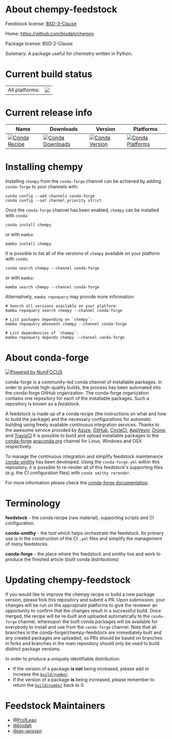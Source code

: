 About chempy-feedstock
======================

Feedstock license: [BSD-3-Clause](https://github.com/conda-forge/chempy-feedstock/blob/main/LICENSE.txt)

Home: https://github.com/bjodah/chempy

Package license: BSD-2-Clause

Summary: A package useful for chemistry written in Python.

Current build status
====================


<table><tr><td>All platforms:</td>
    <td>
      <a href="https://dev.azure.com/conda-forge/feedstock-builds/_build/latest?definitionId=11396&branchName=main">
        <img src="https://dev.azure.com/conda-forge/feedstock-builds/_apis/build/status/chempy-feedstock?branchName=main">
      </a>
    </td>
  </tr>
</table>

Current release info
====================

| Name | Downloads | Version | Platforms |
| --- | --- | --- | --- |
| [![Conda Recipe](https://img.shields.io/badge/recipe-chempy-green.svg)](https://anaconda.org/conda-forge/chempy) | [![Conda Downloads](https://img.shields.io/conda/dn/conda-forge/chempy.svg)](https://anaconda.org/conda-forge/chempy) | [![Conda Version](https://img.shields.io/conda/vn/conda-forge/chempy.svg)](https://anaconda.org/conda-forge/chempy) | [![Conda Platforms](https://img.shields.io/conda/pn/conda-forge/chempy.svg)](https://anaconda.org/conda-forge/chempy) |

Installing chempy
=================

Installing `chempy` from the `conda-forge` channel can be achieved by adding `conda-forge` to your channels with:

```
conda config --add channels conda-forge
conda config --set channel_priority strict
```

Once the `conda-forge` channel has been enabled, `chempy` can be installed with `conda`:

```
conda install chempy
```

or with `mamba`:

```
mamba install chempy
```

It is possible to list all of the versions of `chempy` available on your platform with `conda`:

```
conda search chempy --channel conda-forge
```

or with `mamba`:

```
mamba search chempy --channel conda-forge
```

Alternatively, `mamba repoquery` may provide more information:

```
# Search all versions available on your platform:
mamba repoquery search chempy --channel conda-forge

# List packages depending on `chempy`:
mamba repoquery whoneeds chempy --channel conda-forge

# List dependencies of `chempy`:
mamba repoquery depends chempy --channel conda-forge
```


About conda-forge
=================

[![Powered by
NumFOCUS](https://img.shields.io/badge/powered%20by-NumFOCUS-orange.svg?style=flat&colorA=E1523D&colorB=007D8A)](https://numfocus.org)

conda-forge is a community-led conda channel of installable packages.
In order to provide high-quality builds, the process has been automated into the
conda-forge GitHub organization. The conda-forge organization contains one repository
for each of the installable packages. Such a repository is known as a *feedstock*.

A feedstock is made up of a conda recipe (the instructions on what and how to build
the package) and the necessary configurations for automatic building using freely
available continuous integration services. Thanks to the awesome service provided by
[Azure](https://azure.microsoft.com/en-us/services/devops/), [GitHub](https://github.com/),
[CircleCI](https://circleci.com/), [AppVeyor](https://www.appveyor.com/),
[Drone](https://cloud.drone.io/welcome), and [TravisCI](https://travis-ci.com/)
it is possible to build and upload installable packages to the
[conda-forge](https://anaconda.org/conda-forge) [anaconda.org](https://anaconda.org/)
channel for Linux, Windows and OSX respectively.

To manage the continuous integration and simplify feedstock maintenance
[conda-smithy](https://github.com/conda-forge/conda-smithy) has been developed.
Using the ``conda-forge.yml`` within this repository, it is possible to re-render all of
this feedstock's supporting files (e.g. the CI configuration files) with ``conda smithy rerender``.

For more information please check the [conda-forge documentation](https://conda-forge.org/docs/).

Terminology
===========

**feedstock** - the conda recipe (raw material), supporting scripts and CI configuration.

**conda-smithy** - the tool which helps orchestrate the feedstock.
                   Its primary use is in the construction of the CI ``.yml`` files
                   and simplify the management of *many* feedstocks.

**conda-forge** - the place where the feedstock and smithy live and work to
                  produce the finished article (built conda distributions)


Updating chempy-feedstock
=========================

If you would like to improve the chempy recipe or build a new
package version, please fork this repository and submit a PR. Upon submission,
your changes will be run on the appropriate platforms to give the reviewer an
opportunity to confirm that the changes result in a successful build. Once
merged, the recipe will be re-built and uploaded automatically to the
`conda-forge` channel, whereupon the built conda packages will be available for
everybody to install and use from the `conda-forge` channel.
Note that all branches in the conda-forge/chempy-feedstock are
immediately built and any created packages are uploaded, so PRs should be based
on branches in forks and branches in the main repository should only be used to
build distinct package versions.

In order to produce a uniquely identifiable distribution:
 * If the version of a package **is not** being increased, please add or increase
   the [``build/number``](https://docs.conda.io/projects/conda-build/en/latest/resources/define-metadata.html#build-number-and-string).
 * If the version of a package **is** being increased, please remember to return
   the [``build/number``](https://docs.conda.io/projects/conda-build/en/latest/resources/define-metadata.html#build-number-and-string)
   back to 0.

Feedstock Maintainers
=====================

* [@ProfLeao](https://github.com/ProfLeao/)
* [@bjodah](https://github.com/bjodah/)
* [@jan-janssen](https://github.com/jan-janssen/)


